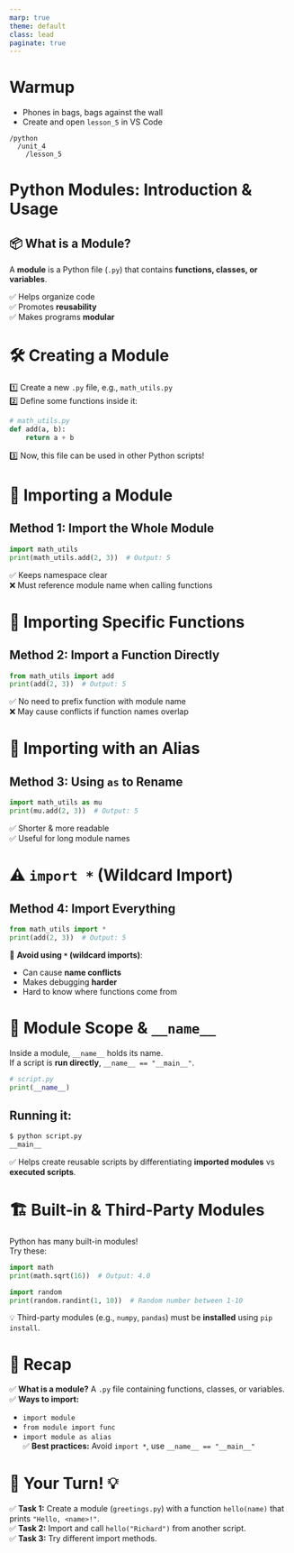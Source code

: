 ```yaml
---
marp: true
theme: default
class: lead
paginate: true
---
```


<!-- headingDivider: 1 -->
<!-- backgroundColor: black -->
<!-- class: invert -->

# Warmup

- Phones in bags, bags against the wall
- Create and open `lesson_5` in VS Code

```text
/python
  /unit_4
    /lesson_5
```

# Python Modules: Introduction & Usage

## 📦 What is a Module?

A **module** is a Python file (`.py`) that contains **functions, classes, or variables**.

✅ Helps organize code  
✅ Promotes **reusability**  
✅ Makes programs **modular**  

# 🛠 Creating a Module

1️⃣ Create a new `.py` file, e.g., `math_utils.py`  
2️⃣ Define some functions inside it:

```python
# math_utils.py
def add(a, b):
    return a + b
```

3️⃣ Now, this file can be used in other Python scripts!

# 🔄 Importing a Module

## Method 1: Import the Whole Module
```python
import math_utils
print(math_utils.add(2, 3))  # Output: 5
```

✅ Keeps namespace clear  
❌ Must reference module name when calling functions

# 🎯 Importing Specific Functions

## Method 2: Import a Function Directly
```python
from math_utils import add
print(add(2, 3))  # Output: 5
```

✅ No need to prefix function with module name  
❌ May cause conflicts if function names overlap  

# 🌟 Importing with an Alias

## Method 3: Using `as` to Rename
```python
import math_utils as mu
print(mu.add(2, 3))  # Output: 5
```

✅ Shorter & more readable  
✅ Useful for long module names  

# ⚠️ `import *` (Wildcard Import)

## Method 4: Import Everything
```python
from math_utils import *
print(add(2, 3))  # Output: 5
```
🚨 **Avoid using `*` (wildcard imports)**:
- Can cause **name conflicts**  
- Makes debugging **harder**  
- Hard to know where functions come from  

# 🔄 Module Scope & `__name__`

Inside a module, `__name__` holds its name.  
If a script is **run directly**, `__name__ == "__main__"`.

```python
# script.py
print(__name__)
```

## Running it:
```sh
$ python script.py
__main__
```
✅ Helps create reusable scripts by differentiating **imported modules** vs **executed scripts**.

# 🏗 Built-in & Third-Party Modules

Python has many built-in modules!  
Try these:
```python
import math
print(math.sqrt(16))  # Output: 4.0

import random
print(random.randint(1, 10))  # Random number between 1-10
```
💡 Third-party modules (e.g., `numpy`, `pandas`) must be **installed** using `pip install`.

# 🎯 Recap

✅ **What is a module?** A `.py` file containing functions, classes, or variables.  
✅ **Ways to import:**  
- `import module`  
- `from module import func`  
- `import module as alias`  
✅ **Best practices:** Avoid `import *`, use `__name__ == "__main__"`  

# 🎯 Your Turn! 💡

✅ **Task 1:** Create a module (`greetings.py`) with a function `hello(name)` that prints `"Hello, <name>!"`.  
✅ **Task 2:** Import and call `hello("Richard")` from another script.  
✅ **Task 3:** Try different import methods.
